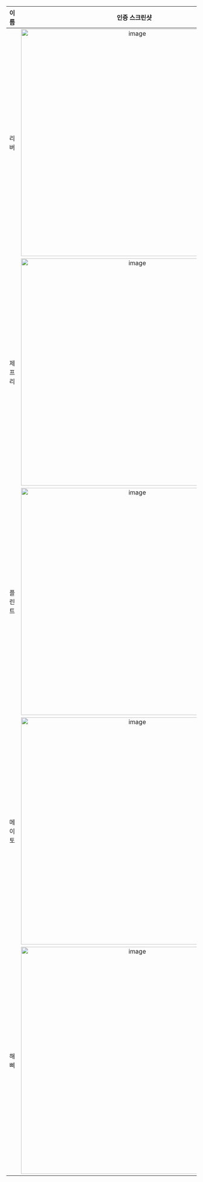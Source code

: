 | **이름** | **인증 스크린샷** |
|:--------:|:-----------------:|
| 리버   | <img width="600" alt="image" src="https://github.com/user-attachments/assets/4cae7859-1492-42f5-a3ec-c2848f4886ba" /> |
| 제프리 | <img width="600" alt="image" src="https://github.com/user-attachments/assets/6f3526a0-4372-4bdb-86ad-f1326d0ec59c" /> |
| 플린트 | <img width="600" alt="image" src="https://github.com/user-attachments/assets/b23eb9a7-ef4c-4144-a8b0-ed4a6e33bb1f" /> |
| 메이토 | <img width="600" alt="image" src="https://github.com/user-attachments/assets/11fce7f2-b448-4595-b7e1-46893f7f67a7" />|
| 해삐 | <img width="600" alt="image" src="https://github.com/user-attachments/assets/3c3b1d05-d5d9-4791-9df0-085507026249" /> |
